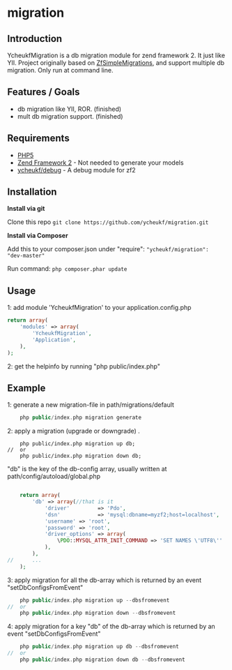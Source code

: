 migration
=========

Introduction
------------

YcheukfMigration is a db migration module for zend framework 2. It just like YII.
Project originally based on <a href="https://github.com/vgarvardt/ZfSimpleMigrations">ZfSimpleMigrations</a>, and support multiple db migration.
Only run at command line.

Features / Goals
----------------

* db migration like YII, ROR. (finished)
* mult db migration support. (finished)

Requirements
------------

* [PHP5](https://php.net/)
* [Zend Framework 2](https://github.com/zendframework/zf2) - Not needed to generate your models
* [ycheukf/debug](https://packagist.org/packages/ycheukf/debug) - A debug module for zf2


Installation
------------

**Install via git**

Clone this repo
`git clone https://github.com/ycheukf/migration.git`

**Install via Composer**

Add this to your composer.json under "require":
`"ycheukf/migration": "dev-master"`

Run command:
``php composer.phar update``


Usage
-----

1:  add module 'YcheukfMigration' to your application.config.php
```php
return array(
    'modules' => array(
        'YcheukfMigration',
        'Application',
    ),
);
```

2: get the helpinfo by running "php public/index.php"


Example
-----

1: generate a new migration-file in path/migrations/default
```php
	php public/index.php migration generate
```

2: apply a migration (upgrade or downgrade) .
```shell
	php public/index.php migration up db;
//	or
	php public/index.php migration down db;
```
 "db" is the key of the db-config array, usually written at path/config/autoload/global.php
```php

	return array(
		'db' => array(//that is it 
			'driver'         => 'Pdo',
			'dsn'            => 'mysql:dbname=myzf2;host=localhost',
			'username' => 'root',
			'password' => 'root',
			'driver_options' => array(
				\PDO::MYSQL_ATTR_INIT_COMMAND => 'SET NAMES \'UTF8\''
			),
		),
//		...
	);
```

3: apply migration for all the db-array which is returned by an event "setDbConfigsFromEvent"
```php
	php public/index.php migration up --dbsfromevent
//	or
	php public/index.php migration down --dbsfromevent
```

4: apply migration for a key "db" of the db-array which is returned by an event "setDbConfigsFromEvent"
```php
	php public/index.php migration up db --dbsfromevent
//	or
	php public/index.php migration down db --dbsfromevent
```

